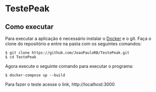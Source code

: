 # TestePeak

## Como executar
Para executar a aplicação é necessário instalar o [Docker](https://www.docker.com/) e o git.
Faça o clone do repositório e entre na pasta com os seguintes comandos:

```
$ git clone https://github.com/JoaoPauloRB/TestePeak.git
$ cd TestePeak
```

Agora execute o seguinte comando para executar o programa:
```
$ docker-compose up --build
```

Para fazer o teste acesse o link, http://localhost:3000